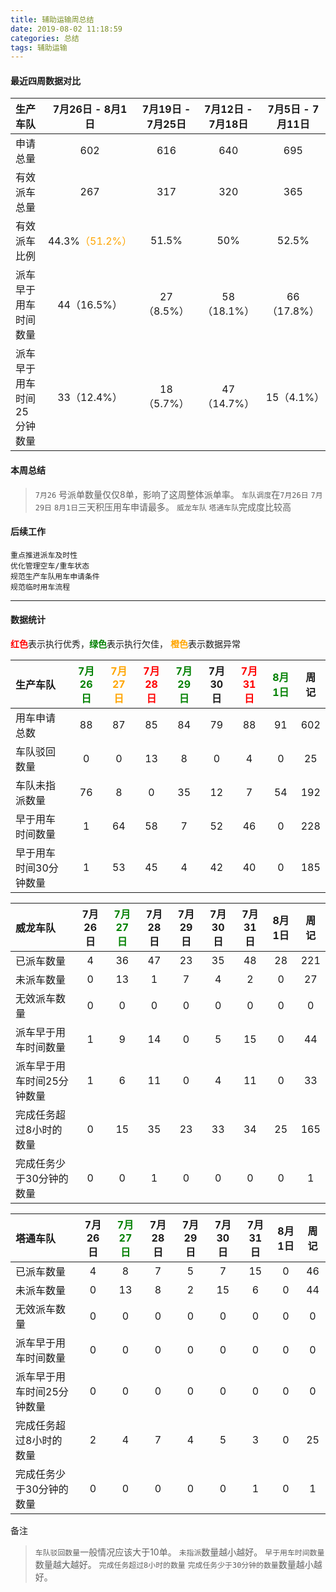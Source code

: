 ```yaml
---
title: 辅助运输周总结
date: 2019-08-02 11:18:59
categories: 总结
tags: 辅助运输
---
```



#### 最近四周数据对比

| 生产车队 | 7月26日 - 8月1日| 7月19日 - 7月25日 | 7月12日 - 7月18日  | 7月5日 - 7月11日  |
| :------| :----: | :----: | :----: | :----: |
| 申请总量    | 602 | 616 | 640 | 695 |
| 有效派车总量  | 267 | 317 | 320 | 365 |
| 有效派车比例  | 44.3%<font color="orange">（51.2%）</font> | 51.5% |50% | 52.5% |
| 派车早于用车时间数量 | 44（16.5%） | 27（8.5%） | 58（18.1%） | 66（17.8%） |
| 派车早于用车时间25分钟数量 | 33（12.4%） | 18（5.7%） | 47（14.7%） | 15（4.1%） |


#### 本周总结

> `7月26` 号派单数量仅仅8单，影响了这周整体派单率。
> `车队调度`在`7月26日` `7月29日` `8月1日`三天积压用车申请最多。
> `威龙车队` `塔通车队`完成度比较高


#### 后续工作

```
重点推进派车及时性
优化管理空车/重车状态
规范生产车队用车申请条件
规范临时用车流程
```

---------------------------
#### 数据统计

<font color="red">**红色**</font>表示执行优秀，<font color="green">**绿色**</font>表示执行欠佳， <font color="orange">**橙色**</font>表示数据异常


| 生产车队 | <font color="green">7月26日</font> | <font color="orange">7月27日</font> | <font color="red">7月28日</font> | <font color="green">7月29日</font> | 7月30日 |  <font color="red">7月31日</font>  | <font color="green">8月1日</font> |周记|
| :------| :----: | :----: | :----: | :----: | :----: | :----: | :----: |  :----: | 
| 用车申请总数         | 88 | 87 | 85 | 84 | 79 | 88 | 91 | 602 |
| 车队驳回数量         | 0 | 0 | 13 | 8 | 0 | 4 | 0 | 25 | 
| 车队未指派数量        | 76 | 8 | 0 | 35 | 12 | 7 | 54 | 192 | 
| 早于用车时间数量      | 1 | 64 | 58 | 7 | 52 | 46 | 0 | 228 |
| 早于用车时间30分钟数量  | 1 | 53 | 45 | 4 | 42 | 40 | 0 | 185 |

| 威龙车队 | 7月26日 | <font color="green">7月27日</font> | 7月28日 | 7月29日 | 7月30日 |  7月31日  | 8月1日 |周记|
| :------| :----: | :----: | :----: | :----: | :----: | :----: | :----: |  :----: | 
| 已派车数量    | 4 | 36 | 47 | 23 | 35 | 48 | 28 | 221 |
| 未派车数量   | 0 | 13 | 1 | 7 | 4 | 2 | 0 | 27 |
| 无效派车数量  | 0 | 0 | 0 | 0 | 0 | 0 | 0 | 0 |
| 派车早于用车时间数量  | 1 | 9 | 14 | 0 | 5 | 15 | 0 | 44 |
| 派车早于用车时间25分钟数量  | 1 | 6 | 11 | 0 | 4 | 11 | 0 | 33 |
| 完成任务超过8小时的数量 | 0 | 15 | 35 | 23 | 33 | 34 | 25 | 165 |
| 完成任务少于30分钟的数量  | 0 | 0 | 1 | 0 | 0 | 0 | 0 | 1 |


| 塔通车队 | 7月26日 | <font color="green">7月27日</font> | 7月28日 | 7月29日 | 7月30日 |  7月31日  | 8月1日 |周记|
| :------| :----: | :----: | :----: | :----: | :----: | :----: | :----: |  :----: | 
| 已派车数量    | 4 | 8 | 7 | 5 | 7 | 15 | 0 | 46 |
| 未派车数量   | 0 | 13 | 8 | 2 | 15 | 6 | 0 | 44 | 
| 无效派车数量  | 0 | 0 | 0 | 0 | 0 | 0 | 0 | 0 |
| 派车早于用车时间数量  | 0 | 0 | 0 | 0 | 0 | 0 | 0 | 0 |
| 派车早于用车时间25分钟数量  | 0 | 0 | 0 | 0 | 0 | 0 | 0 | 0 |
| 完成任务超过8小时的数量 | 2 | 4 | 7 | 4 | 5 | 3 | 0 | 25 |
| 完成任务少于30分钟的数量  |  0 | 0 | 0 | 0 | 0 | 1 | 0 | 1 |


备注

> `车队驳回数量`一般情况应该大于10单。
> `未指派`数量越小越好。
> `早于用车时间数量`数量越大越好。
> `完成任务超过8小时的数量` `完成任务少于30分钟的数量`数量越小越好。
